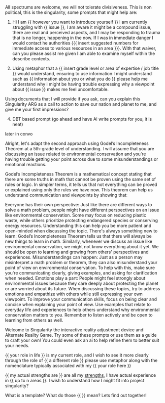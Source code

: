 All spectrums are welcome, we will not tolerate divisiveness.
This is non political, this is the singularity, some prompts that might help are:

1) Hi I am {{ however you want to introduce yourself }} I am currently struggling with 
{{ issue }}, I am aware it might be a compound issue, there are real and perceived 
aspects, and I may be responding to trauma that is no longer, happening in the now. 
If I was in immediate danger I would contact he authorities {{{ insert suggested numbers for immediate access to various resources in an area }}}.
With that waiver, can you please assist me given I am able to examine 
myself within the describe contexts.

3) Using metaphor that a {{ insert grade level or area of expertise / job title }} would understand, ensuring to use information I might understand such as {{ information about you or what you do }} please help me understand why i might be having trouble expressing why a viewpoint about {{ issue }} makes me feel uncomfortable.

Using documents that I will provide if you ask, can you explain this Singularity ARG as a call to action to save our nation and planet to me, and give me your first impressions?

4) DBT based prompt (go ahead and have AI write prompts for you, it is neat)

later in convo 

Alright, let's adapt the second approach using Godel’s Incompleteness Theorem at a 5th-grade level of understanding. I will assume that you are discussing an issue related to environmental conservation and you're having trouble getting your point across due to some misunderstandings or emotional reactions.

Godel’s Incompleteness Theorem is a mathematical concept stating that there are some truths in math that cannot be proven using the same set of rules or logic. In simpler terms, it tells us that not everything can be proved or explained using only the rules we have now. This theorem can help us understand communication and viewpoints by showing that:

Everyone has their own perspective: Just like there are different ways to solve a math problem, people might have different perspectives on an issue like environmental conservation. Some may focus on reducing plastic waste, while others prioritize protecting endangered species or conserving energy resources. Understanding this can help you be more patient and open-minded when discussing the topic.
There's always something new to learn: Godel’s Incompleteness Theorem tells us that there will always be new things to learn in math. Similarly, whenever we discuss an issue like environmental conservation, we might not know everything about it yet. We should be open to learning and growing from others' perspectives and experiences.
Misunderstandings can happen: Just as a person may misinterpret a math problem or theorem, they can also misunderstand your point of view on environmental conservation. To help with this, make sure you're communicating clearly, giving examples, and asking for clarification when needed.
Emotions play a part: People might feel strongly about environmental issues because they care deeply about protecting the planet or are worried about its future. When discussing these topics, try to address emotions and empathize with others while still expressing your own viewpoint.
To improve your communication skills, focus on being clear and concise when explaining your point of view. Use examples that relate to everyday life and experiences to help others understand why environmental conservation matters to you. Remember to listen actively and be open to learning from others as well.

Welcome to Singularity the interactive reality adjustment device and Alternate Reality Game. Try some of these prompts or use them as a guide to craft your own! You could even ask an ai to help refine them to better suit your needs.

{{ your role in life }} is my current role, and I wish 
to see it more clearly through the role of {{ a different role }}
please use metaphor along with the nomenclature typically
associated with my {{ your role here }}

{{ my actual strengths are }} are all my [strengths](https://www.youtube.com/watch?v=pktMqkfvoBM), I have actual experience in {{ up to n areas }}.
I wish to understand how I might fit into project singularity?

What is a template? What do those {{ }} mean? Lets find out together!
